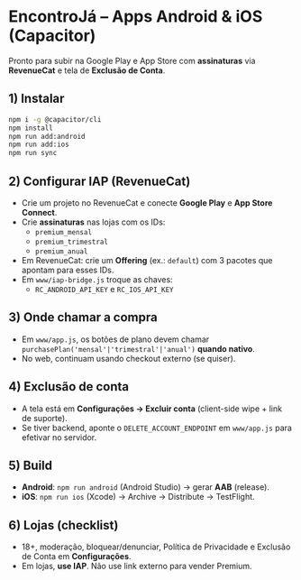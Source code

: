 
# EncontroJá – Apps Android & iOS (Capacitor)
Pronto para subir na Google Play e App Store com **assinaturas** via **RevenueCat** e tela de **Exclusão de Conta**.

## 1) Instalar
```bash
npm i -g @capacitor/cli
npm install
npm run add:android
npm run add:ios
npm run sync
```

## 2) Configurar IAP (RevenueCat)
- Crie um projeto no RevenueCat e conecte **Google Play** e **App Store Connect**.
- Crie **assinaturas** nas lojas com os IDs:
  - `premium_mensal`
  - `premium_trimestral`
  - `premium_anual`
- Em RevenueCat: crie um **Offering** (ex.: `default`) com 3 pacotes que apontam para esses IDs.
- Em `www/iap-bridge.js` troque as chaves:
  - `RC_ANDROID_API_KEY` e `RC_IOS_API_KEY`

## 3) Onde chamar a compra
- Em `www/app.js`, os botões de plano devem chamar `purchasePlan('mensal'|'trimestral'|'anual')` **quando nativo**.
- No web, continuam usando checkout externo (se quiser).

## 4) Exclusão de conta
- A tela está em **Configurações → Excluir conta** (client-side wipe + link de suporte).
- Se tiver backend, aponte o `DELETE_ACCOUNT_ENDPOINT` em `www/app.js` para efetivar no servidor.

## 5) Build
- **Android**: `npm run android` (Android Studio) → gerar **AAB** (release).
- **iOS**: `npm run ios` (Xcode) → Archive → Distribute → TestFlight.

## 6) Lojas (checklist)
- 18+, moderação, bloquear/denunciar, Política de Privacidade e Exclusão de Conta em **Configurações**.
- Em lojas, **use IAP**. Não use link externo para vender Premium.
